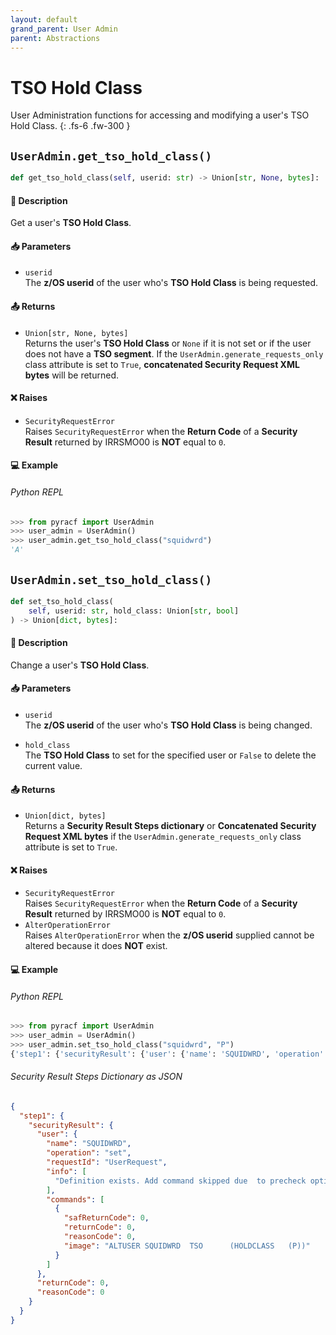 ```yaml
---
layout: default
grand_parent: User Admin
parent: Abstractions
---
```


# TSO Hold Class

User Administration functions for accessing and modifying a user's TSO Hold Class. 
{: .fs-6 .fw-300 }

## `UserAdmin.get_tso_hold_class()`

```python
def get_tso_hold_class(self, userid: str) -> Union[str, None, bytes]:
```

#### 📄 Description

Get a user's **TSO Hold Class**.

#### 📥 Parameters
* `userid`<br>
  The **z/OS userid** of the user who's **TSO Hold Class** is being requested.

#### 📤 Returns
* `Union[str, None, bytes]`<br>
  Returns the user's **TSO Hold Class** or `None` if it is not set or if the user does not have a **TSO segment**. If the `UserAdmin.generate_requests_only` class attribute is set to `True`, **concatenated Security Request XML bytes** will be returned.

#### ❌ Raises
* `SecurityRequestError`<br>
  Raises `SecurityRequestError` when the **Return Code** of a **Security Result** returned by IRRSMO00 is **NOT** equal to `0`.

#### 💻 Example

###### Python REPL
```python
>>> from pyracf import UserAdmin
>>> user_admin = UserAdmin()
>>> user_admin.get_tso_hold_class("squidwrd")
'A'
```

## `UserAdmin.set_tso_hold_class()`

```python
def set_tso_hold_class(
    self, userid: str, hold_class: Union[str, bool]
) -> Union[dict, bytes]:
```

#### 📄 Description

Change a user's **TSO Hold Class**.

#### 📥 Parameters
* `userid`<br>
  The **z/OS userid** of the user who's **TSO Hold Class** is being changed.

* `hold_class`<br>
  The **TSO Hold Class** to set for the specified user or `False` to delete the current value.

#### 📤 Returns
* `Union[dict, bytes]`<br>
  Returns a **Security Result Steps dictionary** or **Concatenated Security Request XML bytes** if the `UserAdmin.generate_requests_only` class attribute is set to `True`.

#### ❌ Raises
* `SecurityRequestError`<br>
  Raises `SecurityRequestError` when the **Return Code** of a **Security Result** returned by IRRSMO00 is **NOT** equal to `0`.
* `AlterOperationError`<br>
  Raises `AlterOperationError` when the **z/OS userid** supplied cannot be altered because it does **NOT** exist.

#### 💻 Example

###### Python REPL
```python
>>> from pyracf import UserAdmin
>>> user_admin = UserAdmin()
>>> user_admin.set_tso_hold_class("squidwrd", "P")
{'step1': {'securityResult': {'user': {'name': 'SQUIDWRD', 'operation': 'set', 'requestId': 'UserRequest', 'info': ['Definition exists. Add command skipped due  to precheck option'], 'commands': [{'safReturnCode': 0, 'returnCode': 0, 'reasonCode': 0, 'image': 'ALTUSER SQUIDWRD  TSO      (HOLDCLASS   (P))'}]}, 'returnCode': 0, 'reasonCode': 0, 'runningUserid': 'testuser'}}}
```

###### Security Result Steps Dictionary as JSON
```json
{
  "step1": {
    "securityResult": {
      "user": {
        "name": "SQUIDWRD",
        "operation": "set",
        "requestId": "UserRequest",
        "info": [
          "Definition exists. Add command skipped due  to precheck option"
        ],
        "commands": [
          {
            "safReturnCode": 0,
            "returnCode": 0,
            "reasonCode": 0,
            "image": "ALTUSER SQUIDWRD  TSO      (HOLDCLASS   (P))"
          }
        ]
      },
      "returnCode": 0,
      "reasonCode": 0
    }
  }
}
```